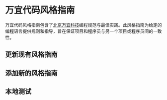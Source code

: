 # 万宜代码风格指南

万宜代码风格指南包含了[北京万宜科技](https://github.com/WanyeeTech)编程规范与最佳实践。此风格指南为给定的编程语言提供规则和指导，旨在保证项目和程序员与另一个项目或程序员间的一致性。

## 更新现有风格指南


## 添加新的风格指南


## 本地测试
